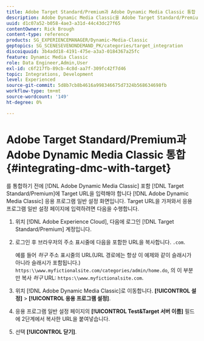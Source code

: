 ```yaml
---
title: Adobe Target Standard/Premium과 Adobe Dynamic Media Classic 통합
description: Adobe Dynamic Media Classic을 Adobe Target Standard/Premium과 통합하는 방법을 알아봅니다.
uuid: d1c07a52-b058-4ae3-a31d-44c43dc27f65
contentOwner: Rick Brough
content-type: reference
products: SG_EXPERIENCEMANAGER/Dynamic-Media-Classic
geptopics: SG_SCENESEVENONDEMAND_PK/categories/target_integration
discoiquuid: 3b4add18-4191-475e-a3a3-0184367a25fc
feature: Dynamic Media Classic
role: Data Engineer,Admin,User
exl-id: c6f217fb-89cb-4c8d-aa7f-309fc42f7d46
topic: Integrations, Development
level: Experienced
source-git-commit: 5d8b7cb8b4616a998346675d7324b568634698fb
workflow-type: tm+mt
source-wordcount: '149'
ht-degree: 0%

---
```


# Adobe Target Standard/Premium과 Adobe Dynamic Media Classic 통합 {#integrating-dmc-with-target}

를 통합하기 전에 [!DNL Adobe Dynamic Media Classic] 포함 [!DNL Target Standard/Premium]에 Target URL을 입력해야 합니다 [!DNL Adobe Dynamic Media Classic] 응용 프로그램 일반 설정 화면입니다. Target URL을 가져와서 응용 프로그램 일반 설정 페이지에 입력하려면 다음을 수행합니다.

1. 위치 [!DNL Adobe Experience Cloud], 다음에 로그인 [!DNL Target Standard/Premium] 계정입니다.
1. 로그인 후 브라우저의 주소 표시줄에 다음을 포함한 URL을 복사합니다. `.com`.

   예를 들어 *허구* 주소 표시줄의 URL(URL 경로에는 항상 이 예제와 같이 슬래시가 아니라 슬래시가 포함됩니다.) `https:\\www.myfictionalsite.com/categories/admin/home.do`, 의 이 부분만 복사 *허구* URL: `https:\\www.myfictionalsite.com`.

1. 위치 [!DNL Adobe Dynamic Media Classic]로 이동합니다. **[!UICONTROL 설정]** > **[!UICONTROL 응용 프로그램 설정]**.
1. 응용 프로그램 일반 설정 페이지의 **[!UICONTROL Test&amp;Target 서버 이름]** 필드에 2단계에서 복사한 URL을 붙여넣습니다.
1. 선택 **[!UICONTROL 닫기]**.
